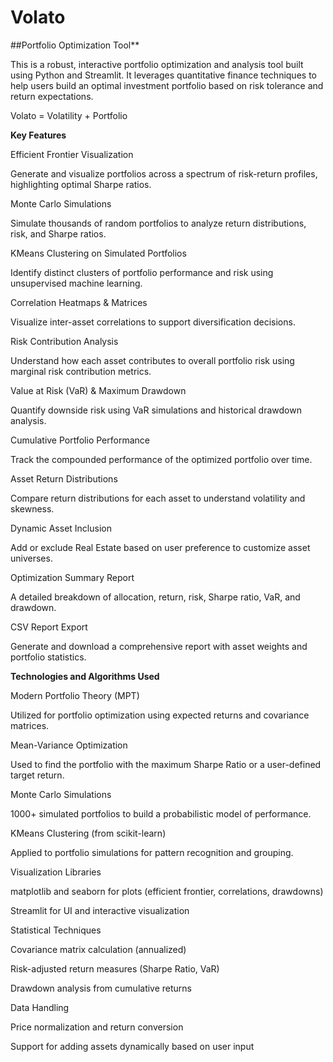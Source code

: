 # Volato

##Portfolio Optimization Tool**

This is a robust, interactive portfolio optimization and analysis tool built using Python and Streamlit. It leverages quantitative finance techniques to help users build an optimal investment portfolio based on risk tolerance and return expectations.

Volato = Volatility + Portfolio

**Key Features**

Efficient Frontier Visualization

Generate and visualize portfolios across a spectrum of risk-return profiles, highlighting optimal Sharpe ratios.

Monte Carlo Simulations

Simulate thousands of random portfolios to analyze return distributions, risk, and Sharpe ratios.

KMeans Clustering on Simulated Portfolios

Identify distinct clusters of portfolio performance and risk using unsupervised machine learning.

Correlation Heatmaps & Matrices

Visualize inter-asset correlations to support diversification decisions.

Risk Contribution Analysis

Understand how each asset contributes to overall portfolio risk using marginal risk contribution metrics.

Value at Risk (VaR) & Maximum Drawdown

Quantify downside risk using VaR simulations and historical drawdown analysis.

Cumulative Portfolio Performance

Track the compounded performance of the optimized portfolio over time.

Asset Return Distributions

Compare return distributions for each asset to understand volatility and skewness.

Dynamic Asset Inclusion

Add or exclude Real Estate based on user preference to customize asset universes.

Optimization Summary Report

A detailed breakdown of allocation, return, risk, Sharpe ratio, VaR, and drawdown.

CSV Report Export

Generate and download a comprehensive report with asset weights and portfolio statistics.

**Technologies and Algorithms Used**

Modern Portfolio Theory (MPT)

Utilized for portfolio optimization using expected returns and covariance matrices.

Mean-Variance Optimization

Used to find the portfolio with the maximum Sharpe Ratio or a user-defined target return.

Monte Carlo Simulations

1000+ simulated portfolios to build a probabilistic model of performance.

KMeans Clustering (from scikit-learn)

Applied to portfolio simulations for pattern recognition and grouping.

Visualization Libraries

matplotlib and seaborn for plots (efficient frontier, correlations, drawdowns)

Streamlit for UI and interactive visualization

Statistical Techniques

Covariance matrix calculation (annualized)

Risk-adjusted return measures (Sharpe Ratio, VaR)

Drawdown analysis from cumulative returns

Data Handling

Price normalization and return conversion

Support for adding assets dynamically based on user input


